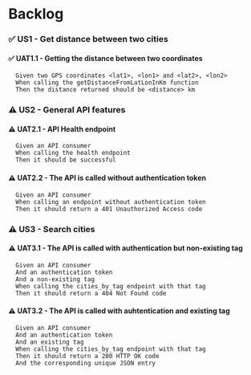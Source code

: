 # Backlog

### ✅ US1 - Get distance between two cities

#### ✅ UAT1.1 - Getting the distance between two coordinates

```
  Given two GPS coordinates <lat1>, <lon1> and <lat2>, <lon2>
  When calling the getDistanceFromLatLonInKm function
  Then the distance returned should be <distance> km
```

### ⚠ US2 - General API features

#### ⚠ UAT2.1 - API Health endpoint

```
  Given an API consumer
  When calling the health endpoint
  Then it should be successful
```
#### ⚠ UAT2.2 - The API <endpoint> is called without authentication token

```
  Given an API consumer
  When calling an endpoint without authentication token
  Then it should return a 401 Unauthorized Access code
```

### ⚠ US3 - Search cities

#### ⚠ UAT3.1 - The API is called with authentication but non-existing tag

```
  Given an API consumer
  And an authentication token
  And a non-existing tag
  When calling the cities_by_tag endpoint with that tag
  Then it should return a 404 Not Found code
```

#### ⚠ UAT3.2 - The API is called with auhtentication and existing tag


```
  Given an API consumer
  And an authentication token
  And an existing tag
  When calling the cities_by_tag endpoint with that tag
  Then it should return a 200 HTTP OK code
  And the corresponding unique JSON entry
```